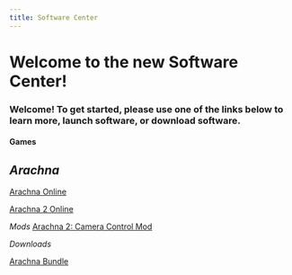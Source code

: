 ```yaml
---
title: Software Center
---
```


# Welcome to the new Software Center!

### Welcome! To get started, please use one of the links below to learn more, launch software, or download software.

#### Games

## *Arachna*

[Arachna Online](https://247086.github.io/software/playable/Arachna.html)

[Arachna 2 Online](https://247086.github.io/software/playable/Arachna2.html)

*Mods*
[Arachna 2: Camera Control Mod](https://247086.github.io/software/playable/A2%20Cam%20Control%20Mod.html)

*Downloads*

[Arachna Bundle](https://247086.github.io/software/downloads/Arachna%20Bundle%20Download.zip)
